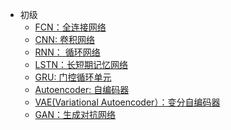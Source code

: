 - 初级
  - [FCN：全连接网络](https://github.com/pengsihua2023/Deep-Learning-Lecture-Notes/blob/main/04.%20%E5%88%9D%E7%BA%A7/%E5%88%9D%E7%BA%A7%3A%20FCN(MLP).md)   
  - [CNN: 卷积网络]()
  - [RNN： 循环网络]()
  - [LSTN：长短期记忆网络]()
  - [GRU: 门控循环单元]()    
  - [Autoencoder: 自编码器]()
  - [VAE(Variational Autoencoder）：变分自编码器]()
  - [GAN：生成对抗网络]() 
   

